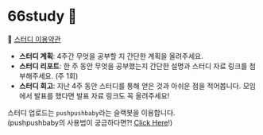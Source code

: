 # 66study :baby:

:pushpin: [스터디 이용약관](https://docs.google.com/document/d/17uigaqeVh0eb82SwULPaC1Wghw5Tt4uyWU-eNrkkPeo/edit)

- **스터디 계획**: 4주간 무엇을 공부할 지 간단한 계획을 올려주세요.
- **스터디 리포트**: 한 주 동안 무엇을 공부했는지 간단한 설명과 스터디 자료 링크를 첨부해주세요. (주 1회)
- **스터디 회고**: 지난 4주 동안 스터디를 통해 얻은 것과 아쉬운 점을 적어봅니다. 모임에서 발표를 했다면 발표 자료 링크도 꼭 올려주세요!

스터디 업로드는 `pushpushbaby`라는 슬랙봇을 이용합니다.  
(pushpushbaby의 사용법이 궁금하다면?! [Click Here](https://github.com/jy7123943/pushpushbaby)!)
